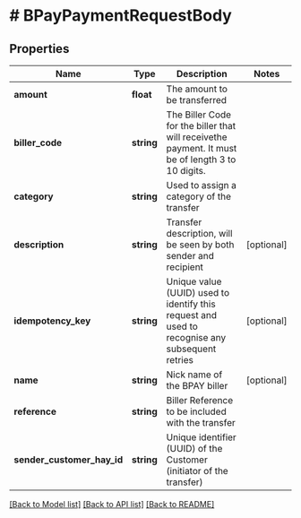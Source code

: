 # # BPayPaymentRequestBody

## Properties

Name | Type | Description | Notes
------------ | ------------- | ------------- | -------------
**amount** | **float** | The amount to be transferred |
**biller_code** | **string** | The Biller Code for the biller that will receivethe payment. It must be of length 3 to 10 digits. |
**category** | **string** | Used to assign a category of the transfer |
**description** | **string** | Transfer description, will be seen by both sender and recipient | [optional]
**idempotency_key** | **string** | Unique value (UUID) used to identify this request and used to recognise any subsequent retries | [optional]
**name** | **string** | Nick name of the BPAY biller | [optional]
**reference** | **string** | Biller Reference to be included with the transfer |
**sender_customer_hay_id** | **string** | Unique identifier (UUID) of the Customer (initiator of the transfer) |

[[Back to Model list]](../../README.md#models) [[Back to API list]](../../README.md#endpoints) [[Back to README]](../../README.md)

